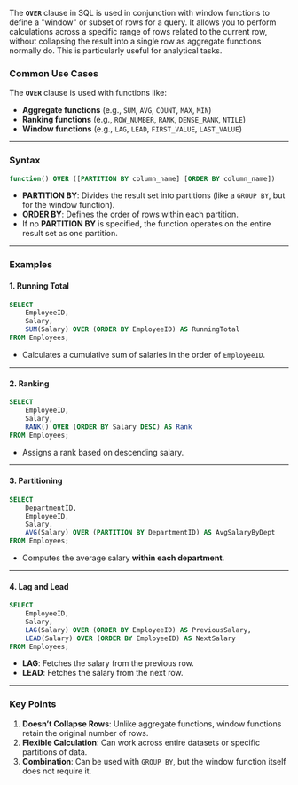 
The **`OVER`** clause in SQL is used in conjunction with window functions to define a "window" or subset of rows for a query. It allows you to perform calculations across a specific range of rows related to the current row, without collapsing the result into a single row as aggregate functions normally do. This is particularly useful for analytical tasks.

### Common Use Cases

The **`OVER`** clause is used with functions like:

- **Aggregate functions** (e.g., `SUM`, `AVG`, `COUNT`, `MAX`, `MIN`)
- **Ranking functions** (e.g., `ROW_NUMBER`, `RANK`, `DENSE_RANK`, `NTILE`)
- **Window functions** (e.g., `LAG`, `LEAD`, `FIRST_VALUE`, `LAST_VALUE`)

---

### Syntax

```sql
function() OVER ([PARTITION BY column_name] [ORDER BY column_name])
```

- **PARTITION BY**: Divides the result set into partitions (like a `GROUP BY`, but for the window function).
- **ORDER BY**: Defines the order of rows within each partition.
- If no **PARTITION BY** is specified, the function operates on the entire result set as one partition.

---

### Examples

#### 1. **Running Total**

```sql
SELECT
    EmployeeID,
    Salary,
    SUM(Salary) OVER (ORDER BY EmployeeID) AS RunningTotal
FROM Employees;
```

- Calculates a cumulative sum of salaries in the order of `EmployeeID`.

---

#### 2. **Ranking**

```sql
SELECT
    EmployeeID,
    Salary,
    RANK() OVER (ORDER BY Salary DESC) AS Rank
FROM Employees;
```

- Assigns a rank based on descending salary.

---

#### 3. **Partitioning**

```sql
SELECT
    DepartmentID,
    EmployeeID,
    Salary,
    AVG(Salary) OVER (PARTITION BY DepartmentID) AS AvgSalaryByDept
FROM Employees;
```

- Computes the average salary **within each department**.

---

#### 4. **Lag and Lead**

```sql
SELECT
    EmployeeID,
    Salary,
    LAG(Salary) OVER (ORDER BY EmployeeID) AS PreviousSalary,
    LEAD(Salary) OVER (ORDER BY EmployeeID) AS NextSalary
FROM Employees;
```

- **LAG**: Fetches the salary from the previous row.
- **LEAD**: Fetches the salary from the next row.

---

### Key Points

1. **Doesn’t Collapse Rows**: Unlike aggregate functions, window functions retain the original number of rows.
2. **Flexible Calculation**: Can work across entire datasets or specific partitions of data.
3. **Combination**: Can be used with `GROUP BY`, but the window function itself does not require it.
